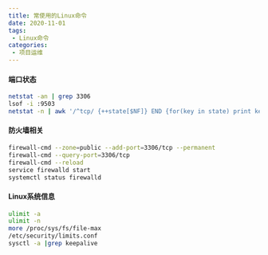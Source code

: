 ```yaml
---
title: 常使用的Linux命令
date: 2020-11-01
tags:
 - Linux命令
categories:
 - 项目运维
---
```


#### 端口状态
```bash
netstat -an | grep 3306
lsof -i :9503
netstat -n | awk '/^tcp/ {++state[$NF]} END {for(key in state) print key,"\t",state[key]}'
```
#### 防火墙相关
```bash
firewall-cmd --zone=public --add-port=3306/tcp --permanent
firewall-cmd --query-port=3306/tcp
firewall-cmd --reload
service firewalld start
systemctl status firewalld
```

#### Linux系统信息
```bash
ulimit -a
ulimit -n
more /proc/sys/fs/file-max
/etc/security/limits.conf
sysctl -a |grep keepalive
```